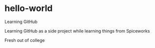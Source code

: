 # hello-world
Learning GitHub

Learning GitHub as a side project while learning things from Spiceworks

Fresh out of college
